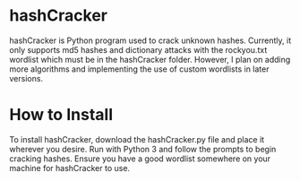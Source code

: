# hashCracker
hashCracker is Python program used to crack unknown hashes. Currently, it only supports md5 hashes and dictionary attacks with the rockyou.txt wordlist which must be in the hashCracker folder. However, I plan on adding more algorithms and implementing the use of custom wordlists in later versions.

# How to Install
To install hashCracker, download the hashCracker.py file and place it wherever you desire. Run with Python 3 and follow the prompts to begin cracking hashes. Ensure you have a good wordlist somewhere on your machine for hashCracker to use.
